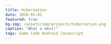 ```yaml
---
title: Hibernation
date: 2020-01-01
featured: true
bg-img: /assets/img/projects/hibernation.png
caption: "What a mess!"
tags: Game Code Android Javascript
---
```

